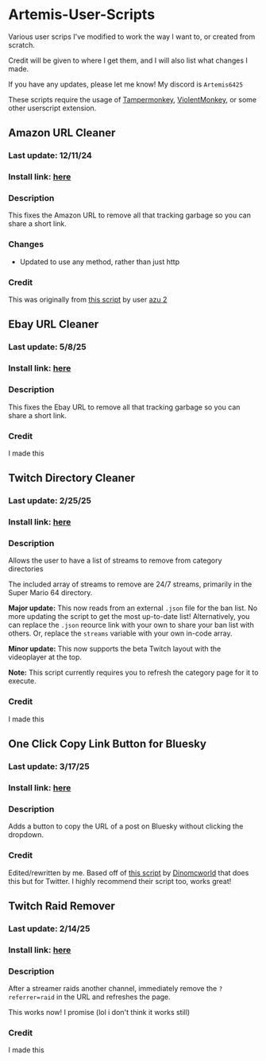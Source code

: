 # Artemis-User-Scripts
Various user scrips I've modified to work the way I want to, or created from scratch.

Credit will be given to where I get them, and I will also list what changes I made.

If you have any updates, please let me know! My discord is `Artemis6425`

These scripts require the usage of [Tampermonkey](https://www.tampermonkey.net/), [ViolentMonkey](https://violentmonkey.github.io/), or some other userscript extension.


## Amazon URL Cleaner
### Last update: 12/11/24
### Install link: [here](https://github.com/Artemis6425/Artemis-User-Scripts/raw/refs/heads/main/scripts/Amazon%20URL%20Cleaner.user.js)
### Description
This fixes the Amazon URL to remove all that tracking garbage so you can share a short link.
### Changes
- Updated to use any method, rather than just http
### Credit
This was originally from [this script](https://greasyfork.org/en/scripts/1162-amazon-url-cleaner) by user [azu 2](https://greasyfork.org/en/users/124-azu-2)


## Ebay URL Cleaner
### Last update: 5/8/25
### Install link: [here](https://raw.githubusercontent.com/Artemis6425/Artemis-User-Scripts/refs/heads/main/scripts/Ebay%20URL%20Cleaner.user.js)
### Description
This fixes the Ebay URL to remove all that tracking garbage so you can share a short link.
### Credit
I made this


## Twitch Directory Cleaner
### Last update: 2/25/25
### Install link: [here](https://github.com/Artemis6425/Artemis-User-Scripts/raw/refs/heads/main/scripts/Twitch%20Directory%20Cleaner.user.js)
### Description
Allows the user to have a list of streams to remove from category directories

The included array of streams to remove are 24/7 streams, primarily in the Super Mario 64 directory.

**Major update:** This now reads from an external `.json` file for the ban list. No more updating the script to get the most up-to-date list! Alternatively, you can replace the `.json` reource link with your own to share your ban list with others. Or, replace the `streams` variable with your own in-code array.

**Minor update:** This now supports the beta Twitch layout with the videoplayer at the top. 

**Note:** This script currently requires you to refresh the category page for it to execute. 
### Credit
I made this


## One Click Copy Link Button for Bluesky
### Last update: 3/17/25
### Install link: [here](https://github.com/Artemis6425/Artemis-User-Scripts/raw/refs/heads/main/scripts/Bluesky%20Copy%20Button.user.js)
### Description
Adds a button to copy the URL of a post on Bluesky without clicking the dropdown.
### Credit
Edited/rewritten by me. Based off of [this script](https://greasyfork.org/en/scripts/482477-one-click-copy-link-button-for-twitter-x) by [Dinomcworld](https://greasyfork.org/en/users/1234841-dinomcworld) that does this but for Twitter.  I highly recommend their script too, works great!


## Twitch Raid Remover
### Last update: 2/14/25
### Install link: [here](https://github.com/Artemis6425/Artemis-User-Scripts/raw/refs/heads/main/scripts/Twitch%20Raid%20Remover.user.js)
### Description
After a streamer raids another channel, immediately remove the `?referrer=raid` in the URL and refreshes the page.

This works now! I promise (lol i don't think it works still)
### Credit
I made this